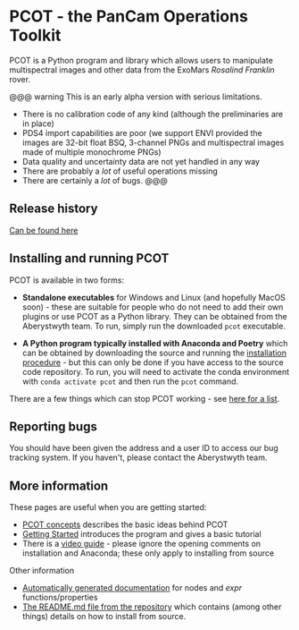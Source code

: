 # PCOT - the PanCam Operations Toolkit

PCOT is a Python program and library which allows users to manipulate 
multispectral images and other data from the ExoMars *Rosalind Franklin* rover.

@@@ warning
This is an early alpha version with serious limitations.

* There is no calibration code of any kind (although the preliminaries are in place)
* PDS4 import capabilities are poor (we support ENVI provided the images
are 32-bit float BSQ, 3-channel PNGs and multispectral images made of multiple
monochrome PNGs)
* Data quality and uncertainty data are not yet handled in any way
* There are probably a *lot* of useful operations missing
* There are certainly a *lot* of bugs.
@@@

## Release history
[Can be found here](releases.md)

## Installing and running PCOT
PCOT is available in two forms:

* **Standalone executables** for Windows and Linux (and hopefully MacOS soon) - these are 
suitable for people who do not need to add their own plugins or use PCOT as a Python library.
They can be obtained from the Aberystwyth team. To run, simply run the downloaded ```pcot``` executable.

* **A Python program typically installed with Anaconda and Poetry** which can be obtained by
downloading the source and running the [installation procedure](github.md) - but this can only be done
if you have access to the source code repository. To run, you will need to activate
the conda environment with ```conda activate pcot``` and then run the ```pcot``` command. 
        
There are a few things which can stop PCOT working - see
[here for a list](github.md#common-runtime-issues).

## Reporting bugs

You should have been given the address and a user ID to access our
bug tracking system. If you haven't, please contact the Aberystwyth team.


## More information

These pages are useful when you are getting started:

* [PCOT concepts](concepts.md) describes the basic ideas behind PCOT
* [Getting Started](gettingstarted.md) introduces the program and gives a basic tutorial
* There is a [video guide](https://www.youtube.com/watch?v=vo5KrOAtMQ8) - please ignore the opening comments
on installation and Anaconda; these only apply to installing from source

Other information

* [Automatically generated documentation](autodocs/index.md) for nodes and
*expr* functions/properties
* [The README.md file from the repository](github.md) which contains
(among other things) details on how to install from source.


